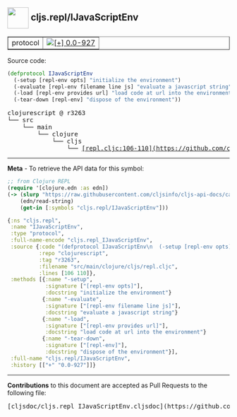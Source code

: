 ## <img width="48px" valign="middle" src="http://i.imgur.com/Hi20huC.png"> cljs.repl/IJavaScriptEnv

 <table border="1">
<tr>

<td>protocol</td>
<td><a href="https://github.com/cljsinfo/cljs-api-docs/tree/0.0-927"><img valign="middle" alt="[+] 0.0-927" src="https://img.shields.io/badge/+-0.0--927-lightgrey.svg"></a> </td>
</tr>
</table>






Source code:

```clj
(defprotocol IJavaScriptEnv
  (-setup [repl-env opts] "initialize the environment")
  (-evaluate [repl-env filename line js] "evaluate a javascript string")
  (-load [repl-env provides url] "load code at url into the environment")
  (-tear-down [repl-env] "dispose of the environment"))
```

 <pre>
clojurescript @ r3263
└── src
    └── main
        └── clojure
            └── cljs
                └── <ins>[repl.cljc:106-110](https://github.com/clojure/clojurescript/blob/r3263/src/main/clojure/cljs/repl.cljc#L106-L110)</ins>
</pre>


---

__Meta__ - To retrieve the API data for this symbol:

```clj
;; from Clojure REPL
(require '[clojure.edn :as edn])
(-> (slurp "https://raw.githubusercontent.com/cljsinfo/cljs-api-docs/catalog/cljs-api.edn")
    (edn/read-string)
    (get-in [:symbols "cljs.repl/IJavaScriptEnv"]))
```

```clj
{:ns "cljs.repl",
 :name "IJavaScriptEnv",
 :type "protocol",
 :full-name-encode "cljs.repl_IJavaScriptEnv",
 :source {:code "(defprotocol IJavaScriptEnv\n  (-setup [repl-env opts] \"initialize the environment\")\n  (-evaluate [repl-env filename line js] \"evaluate a javascript string\")\n  (-load [repl-env provides url] \"load code at url into the environment\")\n  (-tear-down [repl-env] \"dispose of the environment\"))",
          :repo "clojurescript",
          :tag "r3263",
          :filename "src/main/clojure/cljs/repl.cljc",
          :lines [106 110]},
 :methods [{:name "-setup",
            :signature ["[repl-env opts]"],
            :docstring "initialize the environment"}
           {:name "-evaluate",
            :signature ["[repl-env filename line js]"],
            :docstring "evaluate a javascript string"}
           {:name "-load",
            :signature ["[repl-env provides url]"],
            :docstring "load code at url into the environment"}
           {:name "-tear-down",
            :signature ["[repl-env]"],
            :docstring "dispose of the environment"}],
 :full-name "cljs.repl/IJavaScriptEnv",
 :history [["+" "0.0-927"]]}

```

---

__Contributions__ to this document are accepted as Pull Requests to the following file:

 <pre>
[cljsdoc/cljs.repl_IJavaScriptEnv.cljsdoc](https://github.com/cljsinfo/cljs-api-docs/blob/master/cljsdoc/cljs.repl_IJavaScriptEnv.cljsdoc)
</pre>

